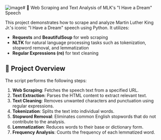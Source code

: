 ![image](https://github.com/user-attachments/assets/1b519194-ee63-41c6-80a8-a32aef39b693)# 🧠 Web Scraping and Text Analysis of MLK's "I Have a Dream" Speech

This project demonstrates how to scrape and analyze Martin Luther King Jr.'s iconic "I Have a Dream" speech using Python. It utilizes:

- **Requests** and **BeautifulSoup** for web scraping
- **NLTK** for natural language processing tasks such as tokenization, stopword removal, and lemmatization
- **Regular Expressions (re)** for text cleaning

## 📄 Project Overview

The script performs the following steps:

1. **Web Scraping**: Fetches the speech text from a specified URL.
2. **Text Extraction**: Parses the HTML content to extract relevant text.
3. **Text Cleaning**: Removes unwanted characters and punctuation using regular expressions.
4. **Tokenization**: Splits the text into individual words.
5. **Stopword Removal**: Eliminates common English stopwords that do not contribute to the analysis.
6. **Lemmatization**: Reduces words to their base or dictionary form.
7. **Frequency Analysis**: Counts the frequency of each lemmatized word.


